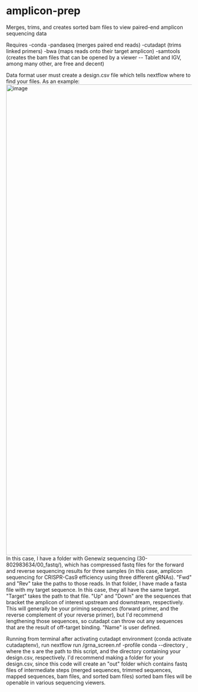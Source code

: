 # amplicon-prep
Merges, trims, and creates sorted bam files to view paired-end amplicon sequencing data

Requires
-conda
-pandaseq (merges paired end reads)
-cutadapt (trims linked primers)
-bwa (maps reads onto their target amplicon)
-samtools (creates the bam files that can be opened by a viewer -- Tablet and IGV, among many other, are free and decent)

Data format
user must create a design.csv file which tells nextflow where to find your files. As an example:
<img width="1278" alt="image" src="https://user-images.githubusercontent.com/20071084/213905715-40ff1092-3726-4e81-92c7-0076cb897e2e.png">
In this case, I have a folder with Genewiz sequencing (30-802983634/00_fastq/), which has compressed fastq files for the forward and reverse sequencing results for three samples (in this case, amplicon sequencing for CRISPR-Cas9 efficiency using three different gRNAs). "Fwd" and "Rev" take the paths to those reads. 
In that folder, I have made a fasta file with my target sequence.  In this case, they all have the same target. "Target" takes the path to that file. 
"Up" and "Down" are the sequences that bracket the amplicon of interest upstream and downstream, respectively.  This will generally be your priming sequences (forward primer, and the reverse complement of your reverse primer), but I'd recommend lengthening those sequences, so cutadapt can throw out any sequences that are the result of off-target binding.
"Name" is user defined.

Running from terminal 
after activating cutadapt environment (conda activate cutadaptenv), run nextflow run <location1>/grna_screen.nf -profile conda --directory <location2>, where the <location>s are the path to this script, and the directory containing your design.csv, respectively.  I'd recommend making a folder for your design.csv, since this code will create an "out" folder which contains fastq files of intermediate steps (merged sequences, trimmed sequences, mapped sequences, bam files, and sorted bam files)
sorted bam files will be openable in various sequencing viewers. 
